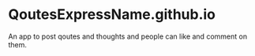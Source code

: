 # QoutesExpressName.github.io
An app to post qoutes and thoughts and people can like and comment on them.
